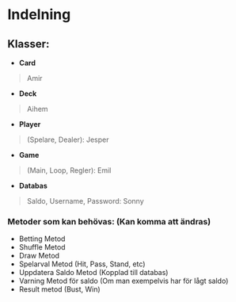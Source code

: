 # Indelning

## Klasser: 
- **Card** 
> Amir 
- **Deck** 
> Aihem 
- **Player** 
> (Spelare, Dealer): Jesper 
- **Game**
> (Main, Loop, Regler): Emil 
 
- **Databas** 
> Saldo, Username, Password: Sonny 
 
### Metoder som kan behövas: (Kan komma att ändras) 
- Betting Metod 
- Shuffle Metod 
- Draw Metod
- Spelarval Metod (Hit, Pass, Stand, etc) 
- Uppdatera Saldo Metod (Kopplad till databas) 
- Varning Metod för saldo (Om man exempelvis har för lågt saldo) 
- Result metod (Bust, Win)

 
 
 
 


